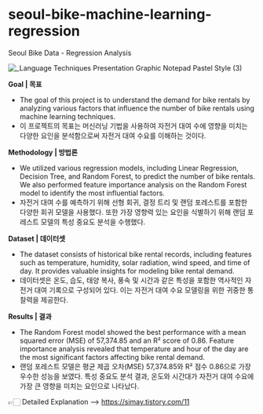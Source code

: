 # seoul-bike-machine-learning-regression
Seoul Bike Data - Regression Analysis

![_Language Techniques Presentation Graphic Notepad Pastel Style (3)](https://github.com/user-attachments/assets/6279ee21-659c-4214-82a3-32d1cd9a1541)


**Goal | 목표**
- The goal of this project is to understand the demand for bike rentals by analyzing various factors that influence the number of bike rentals using machine learning techniques.
- 이 프로젝트의 목표는 머신러닝 기법을 사용하여 자전거 대여 수에 영향을 미치는 다양한 요인을 분석함으로써 자전거 대여 수요를 이해하는 것이다.

**Methodology | 방법론**
- We utilized various regression models, including Linear Regression, Decision Tree, and Random Forest, to predict the number of bike rentals. We also performed feature importance analysis on the Random Forest model to identify the most influential factors.
- 자전거 대여 수를 예측하기 위해 선형 회귀, 결정 트리 및 랜덤 포레스트를 포함한 다양한 회귀 모델을 사용했다. 또한 가장 영향력 있는 요인을 식별하기 위해 랜덤 포레스트 모델의 특성 중요도 분석을 수행했다.

**Dataset | 데이터셋**
- The dataset consists of historical bike rental records, including features such as temperature, humidity, solar radiation, wind speed, and time of day. It provides valuable insights for modeling bike rental demand.
- 데이터셋은 온도, 습도, 태양 복사, 풍속 및 시간과 같은 특성을 포함한 역사적인 자전거 대여 기록으로 구성되어 있다. 이는 자전거 대여 수요 모델링을 위한 귀중한 통찰력을 제공한다.

**Results | 결과**
- The Random Forest model showed the best performance with a mean squared error (MSE) of 57,374.85 and an R² score of 0.86. Feature importance analysis revealed that temperature and hour of the day are the most significant factors affecting bike rental demand.
- 랜덤 포레스트 모델은 평균 제곱 오차(MSE) 57,374.85와 R² 점수 0.86으로 가장 우수한 성능을 보였다. 특성 중요도 분석 결과, 온도와 시간대가 자전거 대여 수요에 가장 큰 영향을 미치는 요인으로 나타났다.


👉🏻 Detailed Explanation --> https://simay.tistory.com/11
